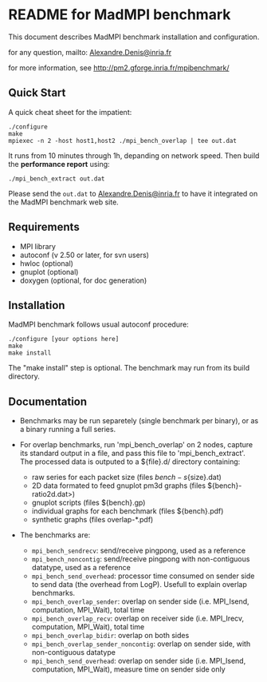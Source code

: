 #
README for MadMPI benchmark
===========================

This document describes MadMPI benchmark installation and configuration.

for any question, mailto: Alexandre.Denis@inria.fr

for more information, see http://pm2.gforge.inria.fr/mpibenchmark/


Quick Start
-----------

A quick cheat sheet for the impatient:

    ./configure
    make
    mpiexec -n 2 -host host1,host2 ./mpi_bench_overlap | tee out.dat

It runs from 10 minutes through 1h, depanding on network speed. Then build the
**performance report** using:

    ./mpi_bench_extract out.dat

Please send the `out.dat` to <Alexandre.Denis@inria.fr> to have it integrated on
the MadMPI benchmark web site.


Requirements
------------
  - MPI library
  - autoconf (v 2.50 or later, for svn users)
  - hwloc (optional)
  - gnuplot (optional)
  - doxygen (optional, for doc generation)
  

Installation
------------

MadMPI benchmark follows usual autoconf procedure:

    ./configure [your options here]
    make
    make install

The "make install" step is optional. The benchmark may run from its
build directory.


Documentation
-------------

- Benchmarks may be run separetely (single benchmark per binary), or as
  a binary running a full series.

- For overlap benchmarks, run 'mpi_bench_overlap' on 2 nodes, capture its
  standard output in a file, and pass this file to 'mpi_bench_extract'.
  The processed data is outputed to a ${file}.d/ directory containing:

    + raw series for each packet size (files ${bench}-s${size}.dat)
    + 2D data formated to feed gnuplot pm3d graphs (files ${bench}-ratio2d.dat>)
    + gnuplot scripts (files ${bench}.gp)
    + individual graphs for each benchmark (files ${bench}.pdf)
    + synthetic graphs (files overlap-*.pdf)
    
- The benchmarks are:

    + `mpi_bench_sendrecv`: send/receive pingpong, used as a reference
    + `mpi_bench_noncontig`: send/receive pingpong with non-contiguous datatype, used as a reference
    + `mpi_bench_send_overhead`: processor time consumed on sender side to send data
      (the overhead from LogP). Usefull to explain overlap benchmarks.
    + `mpi_bench_overlap_sender`: overlap on sender side
      (i.e. MPI_Isend, computation, MPI_Wait), total time
    + `mpi_bench_overlap_recv`: overlap on receiver side
      (i.e. MPI_Irecv, computation, MPI_Wait), total time
    + `mpi_bench_overlap_bidir`: overlap on both sides
    + `mpi_bench_overlap_sender_noncontig`: overlap on sender side, with non-contiguous datatype
    + `mpi_bench_send_overhead`: overlap on sender side
      (i.e. MPI_Isend, computation, MPI_Wait), measure time on sender side only


